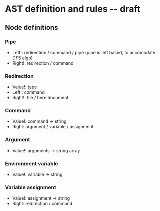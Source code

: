 # AST definition and rules -- draft

## Node definitions

### Pipe
- Left!: redirection / command / pipe (pipe is left based, to accomodate DFS algo)
- Right!: redirection / command

### Redirection
- Value!: type
- Left!: command
- Right!: file / here document

### Command
- Value!: command -> string
- Right: argument / variable / assignemnt

### Argument
- Value!: arguments -> string array

### Environment variable
- Value!: variable -> string

### Variable assignment
- Value!: assignment -> string
- Right: redirection / command
